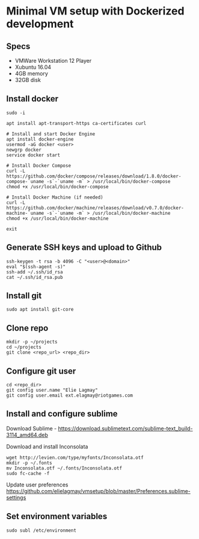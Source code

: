 # Minimal VM setup with Dockerized development

## Specs
* VMWare Workstation 12 Player
* Xubuntu 16.04
* 4GB memory
* 32GB disk

## Install docker
```
sudo -i

apt install apt-transport-https ca-certificates curl

# Install and start Docker Engine
apt install docker-engine
usermod -aG docker <user>
newgrp docker
service docker start

# Install Docker Compose
curl -L https://github.com/docker/compose/releases/download/1.8.0/docker-compose-`uname -s`-`uname -m` > /usr/local/bin/docker-compose
chmod +x /usr/local/bin/docker-compose

# Install Docker Machine (if needed)
curl -L https://github.com/docker/machine/releases/download/v0.7.0/docker-machine-`uname -s`-`uname -m` > /usr/local/bin/docker-machine
chmod +x /usr/local/bin/docker-machine

exit
```

## Generate SSH keys and upload to Github
```
ssh-keygen -t rsa -b 4096 -C "<user>@<domain>"
eval "$(ssh-agent -s)"
ssh-add ~/.ssh/id_rsa
cat ~/.ssh/id_rsa.pub
```

## Install git
```
sudo apt install git-core
```

## Clone repo
```
mkdir -p ~/projects
cd ~/projects
git clone <repo_url> <repo_dir>
```

## Configure git user
```
cd <repo_dir>
git config user.name "Elie Lagmay"
git config user.email ext.elagmay@riotgames.com
```

## Install and configure sublime

Download Sublime - https://download.sublimetext.com/sublime-text_build-3114_amd64.deb

Download and install Inconsolata
```
wget http://levien.com/type/myfonts/Inconsolata.otf
mkdir -p ~/.fonts
mv Inconsolata.otf ~/.fonts/Inconsolata.otf
sudo fc-cache -f
```

Update user preferences
https://github.com/elielagmay/vmsetup/blob/master/Preferences.sublime-settings

## Set environment variables
```
sudo subl /etc/environment
```

